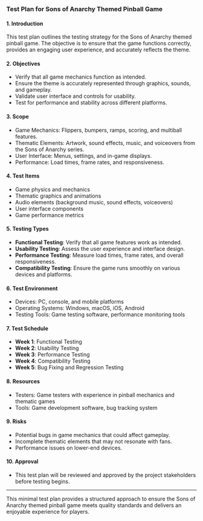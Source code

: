 ### Test Plan for Sons of Anarchy Themed Pinball Game

#### 1. Introduction
This test plan outlines the testing strategy for the Sons of Anarchy themed pinball game. The objective is to ensure that the game functions correctly, provides an engaging user experience, and accurately reflects the theme.

#### 2. Objectives
- Verify that all game mechanics function as intended.
- Ensure the theme is accurately represented through graphics, sounds, and gameplay.
- Validate user interface and controls for usability.
- Test for performance and stability across different platforms.

#### 3. Scope
- Game Mechanics: Flippers, bumpers, ramps, scoring, and multiball features.
- Thematic Elements: Artwork, sound effects, music, and voiceovers from the Sons of Anarchy series.
- User Interface: Menus, settings, and in-game displays.
- Performance: Load times, frame rates, and responsiveness.

#### 4. Test Items
- Game physics and mechanics
- Thematic graphics and animations
- Audio elements (background music, sound effects, voiceovers)
- User interface components
- Game performance metrics

#### 5. Testing Types
- **Functional Testing**: Verify that all game features work as intended.
- **Usability Testing**: Assess the user experience and interface design.
- **Performance Testing**: Measure load times, frame rates, and overall responsiveness.
- **Compatibility Testing**: Ensure the game runs smoothly on various devices and platforms.

#### 6. Test Environment
- Devices: PC, console, and mobile platforms
- Operating Systems: Windows, macOS, iOS, Android
- Testing Tools: Game testing software, performance monitoring tools

#### 7. Test Schedule
- **Week 1**: Functional Testing
- **Week 2**: Usability Testing
- **Week 3**: Performance Testing
- **Week 4**: Compatibility Testing
- **Week 5**: Bug Fixing and Regression Testing

#### 8. Resources
- Testers: Game testers with experience in pinball mechanics and thematic games
- Tools: Game development software, bug tracking system

#### 9. Risks
- Potential bugs in game mechanics that could affect gameplay.
- Incomplete thematic elements that may not resonate with fans.
- Performance issues on lower-end devices.

#### 10. Approval
- This test plan will be reviewed and approved by the project stakeholders before testing begins.

---

This minimal test plan provides a structured approach to ensure the Sons of Anarchy themed pinball game meets quality standards and delivers an enjoyable experience for players.